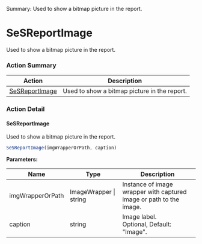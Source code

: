 Summary: Used to show a bitmap picture in the report.

# SeSReportImage

Used to show a bitmap picture in the report.






<!-- ============================== property summary ========================== -->

	
<!-- ============================== action summary ========================== -->



### Action Summary

|  **Action** | **Description** | 
| ----------- | --------------- |
|	[SeSReportImage](#sesreportimage) | Used to show a bitmap picture in the report. |




<!-- ============================== property detail ========================== -->
	
	
<!-- ============================== action detail ========================== -->
	
### Action Detail
		
<a name="SeSReportImage"></a>    
#### SeSReportImage

Used to show a bitmap picture in the report.

```javascript
SeSReportImage(imgWrapperOrPath, caption) 
```


**Parameters:**

|	**Name** | **Type** | **Description** |
| ---------- | -------- | --------------- |
| imgWrapperOrPath | ImageWrapper \| string |	Instance of image wrapper with captured image or path to the image. |
| caption | string |	Image label.<br>Optional, Default: "Image". |





<a name="see.also.sesreportimage.sesreportimage"></a>

	

